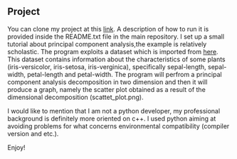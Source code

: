 ## Project

You can clone my project at this [link](https://github.com/nicolotoffanetti/exercise). A description of how to run it is provided inside the README.txt file in the main repository. 
I set up a small tutorial about principal component analysis,the example is relatively scholastic. The program exploits a dataset which is imported from [here](https://archive.ics.uci.edu/ml/machine-learning-databases/iris/). This dataset contains information about the characteristics of some plants (iris-versicolor, iris-setosa, iris-verginica), specifically sepal-length, sepal-width, petal-length and petal-width. The program will perfrom a principal component analysis decomposition in two dimension and then it will produce a graph, namely the scatter plot obtained as a result of the dimensional decomposition (scattet_plot.png).

I would like to mention that I am not a python developer, my professional background is definitely more oriented on c++. I used python aiming at avoiding problems for what concerns environmental compatibility (compiler version and etc.).

Enjoy!




